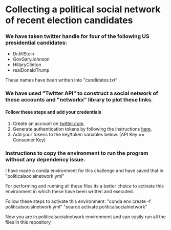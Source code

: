 
# Collecting a political social network of recent election candidates

### We have taken twitter handle for four of the following US presidential candidates:
- DrJillStein
- GovGaryJohnson
- HillaryClinton
- realDonaldTrump

These names have been written into "candidates.txt"

### We have used "Twitter API" to construct a social network of these accounts and "networkx" library to plot these links.

#### Follow these steps and add your credentials
1. Create an account on [twitter.com](http://twitter.com).
2. Generate authentication tokens by following the instructions [here](https://dev.twitter.com/docs/auth/tokens-devtwittercom).
3. Add your tokens to the key/token variables below. (API Key == Consumer Key)


### Instructions to copy the environment to run the program without any dependency issue.

I have made a conda environment for this challenge and have saved that in "politicalsocialnetwork.yml"

For performing and running all these files its a better choice to activate this environment in which these have been written and executed.

Follow these steps to activate this environment:
	"conda env create -f politicalsocialnetwork.yml"
	"source activate politicalsocialnetwork"

Now you are in politicalsocialnetwork environment and can easily run all the files in this repository